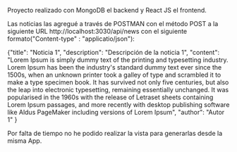 Proyecto realizado con MongoDB el backend y React JS el frontend.

Las noticias las agregué a través de POSTMAN con el método POST a la siguiente URL http://localhost:3030/api/news con el siguiente formato("Content-type" : "applicatio/json"):

{"title": "Noticia 1",
"description": "Descripción de la noticia 1",
"content": "Lorem Ipsum is simply dummy text of the printing and typesetting industry. Lorem Ipsum has been the industry's standard dummy text ever since the 1500s, when an unknown printer took a galley of type and scrambled it to make a type specimen book. It has survived not only five centuries, but also the leap into electronic typesetting, remaining essentially unchanged. It was popularised in the 1960s with the release of Letraset sheets containing Lorem Ipsum passages, and more recently with desktop publishing software like Aldus PageMaker including versions of Lorem Ipsum",
"author": "Autor 1"
}

Por falta de tiempo no he podido realizar la vista para generarlas desde la misma App.